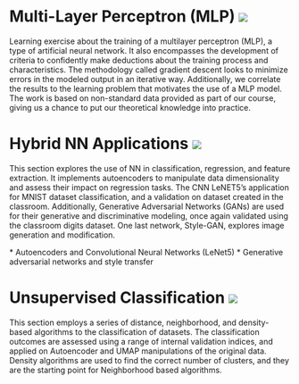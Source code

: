 # Multi-Layer Perceptron (MLP) [![](https://img.shields.io/badge/pdf-EF3939?style=flat&logo=adobeacrobatreader&logoColor=white)](neural_networks/mlp_data/mlp_results/on_neural_networks_training.pdf)

Learning exercise about the training of a multilayer perceptron (MLP), a type of artificial neural network. It also encompasses the development of criteria to confidently make deductions about the training process and characteristics. The methodology called gradient descent looks to minimize errors in the modeled output in an iterative way. Additionally, we correlate the results to the learning problem that motivates the use of a MLP model. The work is based on non-standard data provided as part of our course, giving us a chance to put our theoretical knowledge into practice.

# Hybrid NN Applications [![](https://img.shields.io/badge/pdf-EF3939?style=flat&logo=adobeacrobatreader&logoColor=white)](https://github.com/asgutierrt/Introduction-to-IA/blob/main/convolutional_networks/on_autoencoder_cnn_gan_training.pdf)

This section explores the use of NN in classification, regression, and feature extraction. It implements autoencoders to manipulate data dimensionality and assess their
impact on regression tasks. The CNN LeNET5’s application for MNIST dataset classification, and a validation on dataset created in the classroom. Additionally, Generative Adversarial Networks (GANs) are used for their generative and discriminative modeling, once again validated using the classroom digits dataset. One last network, Style-GAN, explores image generation and modification. 

\* Autoencoders and Convolutional Neural Networks (LeNet5) \* Generative adversarial networks and style transfer

# Unsupervised Classification [![](https://img.shields.io/badge/pdf-EF3939?style=flat&logo=adobeacrobatreader&logoColor=white)](https://github.com/asgutierrt/Introduction_to_IA/blob/main/unsupervised/on_unsupervised_clustering.pdf)

This section employs a series of distance, neighborhood, and density-based algorithms to the classification of datasets. The classification outcomes are assessed using a range of internal validation indices, and applied on Autoencoder and UMAP manipulations of the original data. Density algorithms are used to find the correct number of clusters, and they are the starting point for Neighborhood based algorithms.
